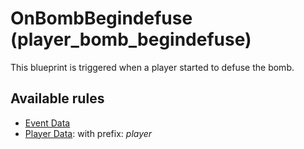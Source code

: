 # OnBombBegindefuse (player_bomb_begindefuse)

This blueprint is triggered when a player started to defuse the bomb.

## Available rules

- [Event Data](../rules/GlobalEventData.md)
- [Player Data](../rules/GlobalPlayerData.md): with prefix: *player*
